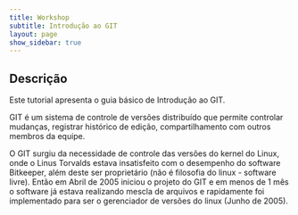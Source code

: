 ```yaml
---
title: Workshop 
subtitle: Introdução ao GIT
layout: page
show_sidebar: true
---
```


## Descrição

Este tutorial apresenta o guia básico de Introdução ao GIT. 

GIT é um sistema de controle de versões distribuído que permite controlar mudanças, registrar histórico de edição, compartilhamento com outros membros da equipe.

O GIT surgiu da necessidade de controle das versões do kernel do Linux, onde o  Linus Torvalds estava insatisfeito com o desempenho do software Bitkeeper, além deste ser proprietário (não é filosofia do linux - software livre). Então em Abril de 2005 iniciou o projeto do GIT e em menos de 1 mês o software já estava realizando mescla de arquivos e rapidamente foi implementado para ser o gerenciador de versões do linux (Junho de 2005).

